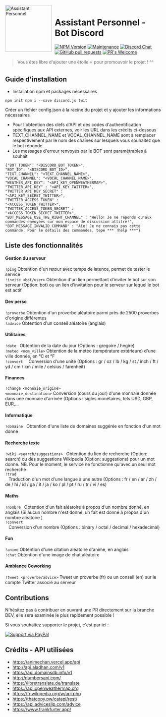 <img width="150" height="150" align="left" style="float: left; margin: 0 10px 0 0;" alt="Assistant Personnel" src="https://cdn.discordapp.com/app-icons/520534231387078676/b046d7be3da8850247f3babf4657b1e1.png?size=256"> 

# Assistant Personnel - Bot Discord
[![NPM Version](https://img.shields.io/npm/v/npm.svg?style=flat)]()
[![Maintenance](https://img.shields.io/badge/Maintained%3F-yes-green.svg)](https://GitHub.com/Naereen/StrapDown.js/graphs/commit-activity)
[![Discord Chat](https://img.shields.io/discord/308323056592486420.svg)](https://discord.gg/JfAV834G)
[![GitHub pull requests](https://img.shields.io/github/issues-pr/cdnjs/cdnjs.svg?style=flat)]()
[![PR's Welcome](https://img.shields.io/badge/PRs-welcome-brightgreen.svg?style=flat)](http://makeapullrequest.com)

> Vous êtes libre d'ajouter une étoile ⭐ pour promouvoir le projet ! ^^

## Guide d'installation

* Installation npm et packages nécessaires

<code>npm init
npm i --save discord.js twit</code>

Créer un fichier config.json à la racine du projet et y ajouter les informations nécessaires

* Pour l'obtention des clefs d'API et des codes d'authentification spécifiques aux API externes, voir les URL dans les crédits ci-dessous 
* TEXT_CHANNEL_NAME et VOCAL_CHANNEL_NAME sont à remplacer respectivement par le nom des chaînes sur lesquels vous souhaitez que le bot réponde
* Les messages d'erreur renvoyés par le BOT sont paramétrables à souhait

<code>{"BOT_TOKEN": "<DISCORD_BOT_TOKEN>",</code><br>
<code>"BOT_ID": "<DISCORD_BOT_ID>",</code><br>
<code>"TEXT_CHANNEL": "<TEXT_CHANNEL_NAME>",</code><br>
<code>"VOCAL_CHANNEL": "<VOCAL_CHANNEL_NAME>",</code><br>
<code>"WEATHER_API_KEY": "<API_KEY_OPENWEATHERMAP>",</code><br>
<code>"TWITTER_API_KEY" : "<API_KEY_TWITTER>",</code><br>
<code>"TWITTER_API_KEY_SECRET" : "<API_KEY_SECRET_TWITTER>",</code><br>
<code>"TWITTER_ACCESS_TOKEN" : "<ACCESS_TOKEN_TWITTER>",</code><br>
<code>"TWITTER_ACCESS_TOKEN_SECRET" : "<ACCESS_TOKEN_SECRET_TWITTER>",</code><br>
<code>"BOT_MESSAGE_USE_THE_RIGHT_CHANNEL" : "Hello! Je ne réponds qu'aux commandes envoyées sur mon espace de discussion attitré!",</code><br>
<code>"BOT_MESSAGE_INVALID_COMMAND" : "Aïe! Je ne connais pas cette commande. Pour le détails des commandes, tepe *** !help ***"}</code>

## Liste des fonctionnalités

#### Gestion du serveur
<code>!ping</code> Obtention d'un retour avec temps de latence, permet de tester le service<br/>
<code>!invite <bot/user></code> Obtention d'un lien permettant d'inviter le bot sur son serveur (Option: bot) ou un lien d'invitation pour le serveur sur lequel le bot est actif

#### Dev perso
<code>!proverbe</code> Obtention d'un proverbe aléatoire parmi près de 2500 proverbes d'origine différentes<br/>
<code>!advice</code> Obtention d'un conseil aléatoire (anglais)

#### Utilitaires
<code>!date <format></code> Obtention de la date du jour (Options : gregoire / hegire)<br/>
<code>!meteo <nom_ville></code> Obtention de la météo (température extérieure) d'une ville donnée, en °C et °F<br/>
<code>!convert <nombre> <origine></code> Conversion d'une unité (Options : gr / oz / lb / kg / st / inch / ft / yd / cm / km / mile / celsius / farenheit)

#### Finances
<code>!change <monnaie_origine> <monnaie_destination></code> Conversion (cours du jour) d'une monnaie donnée dans une monnaie d'arrivée (Options : sigles monétaires, tels USD, GBP, EUR,...

#### Informatique
<code>!domaine <mot></code> Obtention d'une liste de domaines suggérée en fonction d'un mot donné<br/>

#### Recherche texte
<code>!wiki <search/suggestions> <mot></code> Obtention du lien de recherche (Option: search) ou des suggestions Wikipedia (Option: suggestions) pour un mot donné. NB. Pour le moment, le service ne fonctionne qu'avec un seul mot recherché<br/>
<code>!trad <mot> <origine> <destination></code> Traduction d'un mot d'une langue à une autre (Options : fr / en / ar / zh / de / hi / id / ga / it / ja / ko / pl / pt / ru / tr / vi / es)

#### Maths
<code>!nombre <nombre></code> Obtention d'un fait aléatoire à propos d'un nombre donné, en anglais (Si aucun nombre n'est donné, un fait est donné à propos d'un nombre aléatoire )<br/>
<code>!convert <nombre> <origine> <destination></code> Conversion d'un nombre (Options : binary / octal / decimal / hexadecimal)

#### Fun
<code>!anime</code> Obtention d'une citation aléatoire d'anime, en anglais<br/>
<code>!chat</code> Obtention d'une image de chat aléatoire

#### Ambiance Coworking
<code>!tweet <proverbe/advice></code> Tweet un proverbe (fr) ou un conseil (en) sur le compte Twitter associé au serveur

## Contributions

N'hésitez pas à contribuer en ouvrant une PR directement sur la branche DEV, elle sera examinée le plus rapidement possible !

Si vous souhaitez supporter le projet, c'est par ici : <br/>

[![Support via PayPal](https://cdn.rawgit.com/twolfson/paypal-github-button/1.0.0/dist/button.svg)](https://paypal.me/sofiyanifren?locale.x=fr_FR)
  
## Crédits - API utilisées

* https://animechan.vercel.app/api
* http://api.aladhan.com/v1
* https://api.domainsdb.info/v1
* http://numbersapi.com/
* https://libretranslate.de/translate
* https://api.openweathermap.org
* https://fr.wikipedia.org/w/api.php
* https://thatcopy.pw/catapi/rest/
* https://api.adviceslip.com/advice
* https://www.frankfurter.app/
